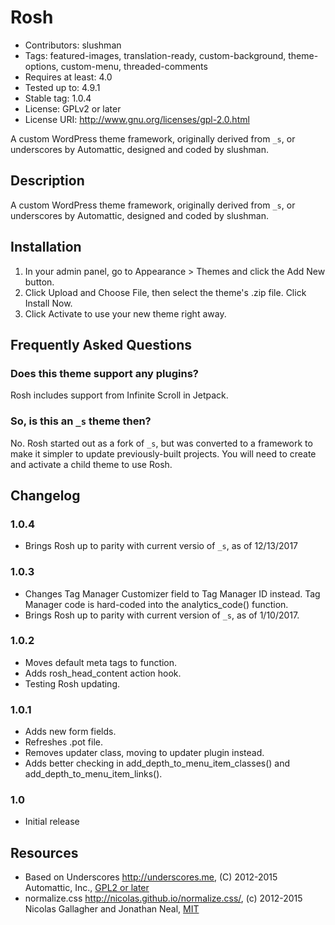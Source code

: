 # Rosh

* Contributors: slushman
* Tags: featured-images, translation-ready, custom-background, theme-options, custom-menu, threaded-comments
* Requires at least: 4.0
* Tested up to: 4.9.1
* Stable tag: 1.0.4
* License: GPLv2 or later
* License URI: http://www.gnu.org/licenses/gpl-2.0.html

A custom WordPress theme framework, originally derived from `_s`, or underscores by Automattic, designed and coded by slushman.



## Description

A custom WordPress theme framework, originally derived from `_s`, or underscores by Automattic, designed and coded by slushman.



## Installation

1. In your admin panel, go to Appearance > Themes and click the Add New button.
2. Click Upload and Choose File, then select the theme's .zip file. Click Install Now.
3. Click Activate to use your new theme right away.



## Frequently Asked Questions

### Does this theme support any plugins?

Rosh includes support from Infinite Scroll in Jetpack.

### So, is this an `_s` theme then?

No. Rosh started out as a fork of `_s`, but was converted to a framework to make it simpler to update previously-built projects. You will need to create and activate a child theme to use Rosh.



## Changelog

### 1.0.4
* Brings Rosh up to parity with current versio of `_s`, as of 12/13/2017

### 1.0.3
* Changes Tag Manager Customizer field to Tag Manager ID instead. Tag Manager code is hard-coded into the analytics_code() function.
* Brings Rosh up to parity with current version of `_s`, as of 1/10/2017.

### 1.0.2
* Moves default meta tags to function.
* Adds rosh_head_content action hook.
* Testing Rosh updating.

### 1.0.1
* Adds new form fields.
* Refreshes .pot file.
* Removes updater class, moving to updater plugin instead.
* Adds better checking in add_depth_to_menu_item_classes() and add_depth_to_menu_item_links().

### 1.0
* Initial release



## Resources

* Based on Underscores http://underscores.me, (C) 2012-2015 Automattic, Inc., [GPL2 or later](https://www.gnu.org/licenses/gpl-2.0.html)
* normalize.css http://nicolas.github.io/normalize.css/, (c) 2012-2015 Nicolas Gallagher and Jonathan Neal, [MIT](http://opensource.org/licenses/MIT)
